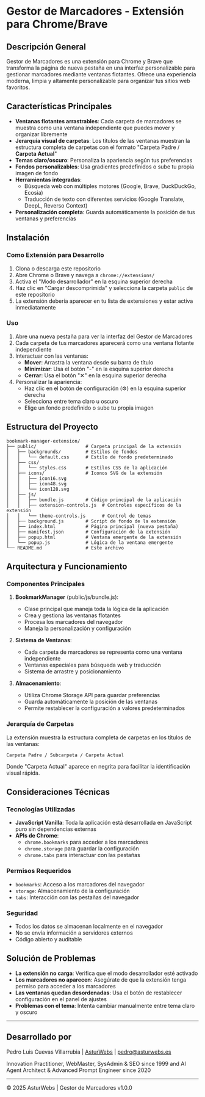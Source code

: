 # Gestor de Marcadores - Extensión para Chrome/Brave

## Descripción General

Gestor de Marcadores es una extensión para Chrome y Brave que transforma la página de nueva pestaña en una interfaz personalizable para gestionar marcadores mediante ventanas flotantes. Ofrece una experiencia moderna, limpia y altamente personalizable para organizar tus sitios web favoritos.

## Características Principales

- **Ventanas flotantes arrastrables**: Cada carpeta de marcadores se muestra como una ventana independiente que puedes mover y organizar libremente
- **Jerarquía visual de carpetas**: Los títulos de las ventanas muestran la estructura completa de carpetas con el formato "Carpeta Padre / **Carpeta Actual**"
- **Temas claro/oscuro**: Personaliza la apariencia según tus preferencias
- **Fondos personalizables**: Usa gradientes predefinidos o sube tu propia imagen de fondo
- **Herramientas integradas**:
  - Búsqueda web con múltiples motores (Google, Brave, DuckDuckGo, Ecosia)
  - Traducción de texto con diferentes servicios (Google Translate, DeepL, Reverso Context)
- **Personalización completa**: Guarda automáticamente la posición de tus ventanas y preferencias

## Instalación

### Como Extensión para Desarrollo

1. Clona o descarga este repositorio
2. Abre Chrome o Brave y navega a `chrome://extensions/`
3. Activa el "Modo desarrollador" en la esquina superior derecha
4. Haz clic en "Cargar descomprimida" y selecciona la carpeta `public` de este repositorio
5. La extensión debería aparecer en tu lista de extensiones y estar activa inmediatamente

### Uso

1. Abre una nueva pestaña para ver la interfaz del Gestor de Marcadores
2. Cada carpeta de tus marcadores aparecerá como una ventana flotante independiente
3. Interactuar con las ventanas:
   - **Mover**: Arrastra la ventana desde su barra de título
   - **Minimizar**: Usa el botón "-" en la esquina superior derecha
   - **Cerrar**: Usa el botón "✕" en la esquina superior derecha
4. Personalizar la apariencia:
   - Haz clic en el botón de configuración (⚙️) en la esquina superior derecha
   - Selecciona entre tema claro u oscuro
   - Elige un fondo predefinido o sube tu propia imagen

## Estructura del Proyecto

```
bookmark-manager-extension/
├── public/                  # Carpeta principal de la extensión
│   ├── backgrounds/         # Estilos de fondos
│   │   └── default.css      # Estilo de fondo predeterminado
│   ├── css/
│   │   └── styles.css       # Estilos CSS de la aplicación
│   ├── icons/               # Iconos SVG de la extensión
│   │   ├── icon16.svg
│   │   ├── icon48.svg
│   │   └── icon128.svg
│   ├── js/
│   │   ├── bundle.js        # Código principal de la aplicación
│   │   ├── extension-controls.js  # Controles específicos de la extensión
│   │   └── theme-controls.js      # Control de temas
│   ├── background.js        # Script de fondo de la extensión
│   ├── index.html           # Página principal (nueva pestaña)
│   ├── manifest.json        # Configuración de la extensión
│   ├── popup.html           # Ventana emergente de la extensión
│   └── popup.js             # Lógica de la ventana emergente
└── README.md                # Este archivo
```

## Arquitectura y Funcionamiento

### Componentes Principales

1. **BookmarkManager** (public/js/bundle.js):
   - Clase principal que maneja toda la lógica de la aplicación
   - Crea y gestiona las ventanas flotantes
   - Procesa los marcadores del navegador
   - Maneja la personalización y configuración

2. **Sistema de Ventanas**:
   - Cada carpeta de marcadores se representa como una ventana independiente
   - Ventanas especiales para búsqueda web y traducción
   - Sistema de arrastre y posicionamiento

3. **Almacenamiento**:
   - Utiliza Chrome Storage API para guardar preferencias
   - Guarda automáticamente la posición de las ventanas
   - Permite restablecer la configuración a valores predeterminados

### Jerarquía de Carpetas

La extensión muestra la estructura completa de carpetas en los títulos de las ventanas:

```
Carpeta Padre / Subcarpeta / Carpeta Actual
```

Donde "Carpeta Actual" aparece en negrita para facilitar la identificación visual rápida.

## Consideraciones Técnicas

### Tecnologías Utilizadas

- **JavaScript Vanilla**: Toda la aplicación está desarrollada en JavaScript puro sin dependencias externas
- **APIs de Chrome**: 
  - `chrome.bookmarks` para acceder a los marcadores
  - `chrome.storage` para guardar la configuración
  - `chrome.tabs` para interactuar con las pestañas

### Permisos Requeridos

- `bookmarks`: Acceso a los marcadores del navegador
- `storage`: Almacenamiento de la configuración
- `tabs`: Interacción con las pestañas del navegador

### Seguridad

- Todos los datos se almacenan localmente en el navegador
- No se envía información a servidores externos
- Código abierto y auditable

## Solución de Problemas

- **La extensión no carga**: Verifica que el modo desarrollador esté activado
- **Los marcadores no aparecen**: Asegúrate de que la extensión tenga permiso para acceder a los marcadores
- **Las ventanas quedan desordenadas**: Usa el botón de restablecer configuración en el panel de ajustes
- **Problemas con el tema**: Intenta cambiar manualmente entre tema claro y oscuro

---

## Desarrollado por

Pedro Luis Cuevas Villarrubia | [AsturWebs](https://asturwebs.es) | pedro@asturwebs.es

Innovation Practitioner, WebMaster, SysAdmin & SEO since 1999 and AI Agent Architect & Advanced Prompt Engineer since 2020

---

© 2025 AsturWebs | Gestor de Marcadores v1.0.0
